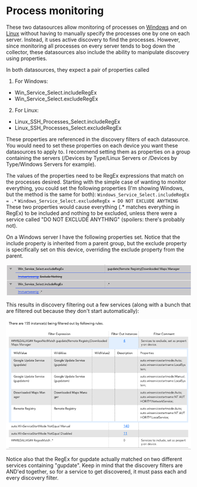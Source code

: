 # Process monitoring

These two datasources allow monitoring of processes on [Windows](Win_Service_Select/Win_Service_Select.xml) and on [Linux](Linux_SSH_Processes_Select/Linux_SSH_Processes_Select.xml) without having to manually specify the processes one by one on each server.  Instead, it uses active discovery to find the processes. However, since monitoring all processes on every server tends to bog down the collector, these datasources also include the ability to manipulate discovery using properties.

In both datasources, they expect a pair of properties called
1. For Windows:
  * Win_Service_Select.includeRegEx
  * Win_Service_Select.excludeRegEx
2. For Linux:
  * Linux_SSH_Processes_Select.includeRegEx
  * Linux_SSH_Processes_Select.excludeRegEx

These properties are referenced in the discovery filters of each datasource. You would need to set these properties on each device you want these datasources to apply to. I recommend setting them as properties on a group containing the servers (/Devices by Type/Linux Servers or /Devices by Type/Windows Servers for example).

The values of the properties need to be RegEx expressions that match on the processes desired. Starting with the simple case of wanting to monitor everything, you could set the following properties (I'm showing Windows, but the method is the same for both):
`Windows_Service_Select.includeRegEx = .*`
`Windows_Service_Select.excludeRegEx = DO NOT EXCLUDE ANYTHING`
These two properties would cause everything (.* matches everything in RegEx) to be included and nothing to be excluded, unless there were a service called "DO NOT EXCLUDE ANYTHING" (spoilers: there's probably not).

On a Windows server I have the following properties set. Notice that the include property is inherited from a parent group, but the exclude property is specifically set on this device, overriding the exclude property from the parent.

![example1](example1.png "Example")

This results in discovery filtering out a few services (along with a bunch that are filtered out because they don't start automatically):

![example1-result](example1-result.png "Results")

Notice also that the RegEx for gupdate actually matched on two different services containing "gupdate". Keep in mind that the discovery filters are AND'ed together, so for a service to get discovered, it must pass each and every discovery filter.
